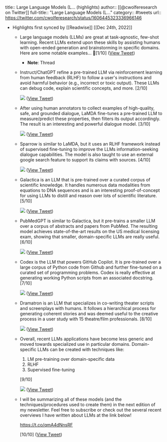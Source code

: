 title:: Large Language Models (L... (highlights)
author:: [[@cwolferesearch on Twitter]]
full-title:: "Large Language Models (L..."
category:: #tweets
url:: https://twitter.com/cwolferesearch/status/1606445323336966146

- Highlights first synced by [[Readwise]] [[Dec 24th, 2022]]
	- Large language models (LLMs) are great at task-agnostic, few-shot learning. Recent LLMs extend upon these skills by assisting humans with open-ended generation and brainstorming in specific domains. Here are some notable examples... 🧵[1/10] ([View Tweet](https://twitter.com/cwolferesearch/status/1606445323336966146))
		- **Note**: Thread
	- Instruct/ChatGPT refine a pre-trained LLM via reinforcement learning from human feedback (RLHF) to follow a user's instructions and avoid harmful behavior (e.g., incorrect or toxic output). These LLMs can debug code, explain scientific concepts, and more. [2/10] 
	  
	  ![](https://pbs.twimg.com/media/FksxyBoXEAAh92Z.jpg) ([View Tweet](https://twitter.com/cwolferesearch/status/1606445324620500995))
	- After using human annotators to collect examples of high-quality, safe, and grounded dialogue, LaMDA fine-tunes a pre-trained LLM to measure/predict these properties, then filters its output accordingly. The result is an interesting and powerful dialogue model. [3/10] 
	  
	  ![](https://pbs.twimg.com/media/Fkszis0XEAMKa_G.jpg) ([View Tweet](https://twitter.com/cwolferesearch/status/1606445326088511489))
	- Sparrow is similar to LaMDA, but it uses an RLHF framework instead of supervised fine-tuning to improve the LLMs information-seeking dialogue capabilities. The model is also taught to use an external google search feature to support its claims with sources. [4/10] 
	  
	  ![](https://pbs.twimg.com/media/Fks1eTBWIAEtCOe.jpg) ([View Tweet](https://twitter.com/cwolferesearch/status/1606445327392903169))
	- Galactica is an LLM that is pre-trained over a curated corpus of scientific knowledge. It handles numerous data modalities from equations to DNA sequences and is an interesting proof-of-concept for using LLMs to distill and reason over lots of scientific literature. [5/10] 
	  
	  ![](https://pbs.twimg.com/media/Fks2w9QXkAAMkFS.jpg) ([View Tweet](https://twitter.com/cwolferesearch/status/1606445328688889858))
	- PubMedGPT is similar to Galactica, but it pre-trains a smaller LLM over a corpus of abstracts and papers from PubMed. The resulting model achieves state-of-the-art results on the US medical licensing exam, showing that smaller, domain-specific LLMs are really useful. [6/10] 
	  
	  ![](https://pbs.twimg.com/media/Fks4Aa7WAAAxJLv.jpg) ([View Tweet](https://twitter.com/cwolferesearch/status/1606445330085601281))
	- Codex is the LLM that powers GitHub Copilot. It is pre-trained over a large corpus of Python code from Github and further fine-tuned on a curated set of programming problems. Codex is really effective at generating working Python scripts from an associated docstring. [7/10] 
	  
	  ![](https://pbs.twimg.com/media/Fks5V5_WQAMcjk2.jpg) ([View Tweet](https://twitter.com/cwolferesearch/status/1606445331067113474))
	- Dramatron is an LLM that specializes in co-writing theater scripts and screenplays with humans. It follows a hierarchical process for generating coherent stories and was deemed useful to the creative process in a user study with 15 theatre/film professionals. [8/10] 
	  
	  ![](https://pbs.twimg.com/media/Fks6rYqWQAccPxL.jpg) ([View Tweet](https://twitter.com/cwolferesearch/status/1606445333487181825))
	- Overall, recent LLMs applications have become less generic and moved towards specialized use in particular domains. Domain-specific LLMs can be created with techniques like:
	  
	  1. LM pre-training over domain-specific data
	  2. RLHF
	  3. Supervised fine-tuning
	  
	  [9/10] 
	  
	  ![](https://pbs.twimg.com/media/Fks74EzWAAYxlA9.jpg) ([View Tweet](https://twitter.com/cwolferesearch/status/1606445334548385794))
	- I will be summarizing all of these models (and the techniques/procedures used to create them) in the next edition of my newsletter. Feel free to subscribe or check out the several recent overviews I have written about LLMs at the link below!
	  
	  https://t.co/qmA4dNnsRF
	  
	  [10/10] ([View Tweet](https://twitter.com/cwolferesearch/status/1606445335794122754))